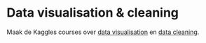 # Data visualisation & cleaning
Maak de Kaggles courses over [data visualisation](https://www.kaggle.com/learn/data-visualization) en [data cleaning](https://www.kaggle.com/learn/data-cleaning).
